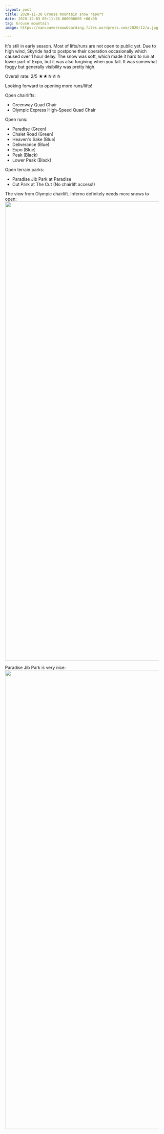 ```yaml
---
layout: post
title: 2020-11-30 Grouse mountain snow report
date: 2020-12-03 05:11:26.000000000 +00:00
tag: Grouse mountain
image: https://vancouversnowboarding.files.wordpress.com/2020/12/a.jpg

---
```

<!-- wp:paragraph -->
<p>It's still in early season. Most of lifts/runs are not open to public yet. Due to high wind, Skyride had to postpone their operation occasionally which caused over 1 hour delay. The snow was soft, which made it hard to run at lower part of Expo, but it was also forgiving when you fall. It was somewhat foggy but generally visibility was pretty high.</p>
<!-- /wp:paragraph -->

<!-- wp:paragraph {"align":"right"} -->
<p class="has-text-align-right">Overall rate: 2/5 ★★☆☆☆ </p>
<!-- /wp:paragraph -->

<!-- wp:paragraph -->
<p>Looking forward to opening more runs/lifts!</p>
<!-- /wp:paragraph -->

<!-- wp:paragraph -->
<p></p>
<!-- /wp:paragraph -->

<!-- wp:paragraph -->
<p> Open chairlifts:</p>
<!-- /wp:paragraph -->

<!-- wp:list -->
<ul><li>Greenway Quad Chair</li><li>Olympic Express High-Speed Quad Chair</li></ul>
<!-- /wp:list -->

<!-- wp:paragraph -->
<p>Open runs:</p>
<!-- /wp:paragraph -->

<!-- wp:list -->
<ul><li>Paradise (Green)</li><li>Chalet Road (Green)</li><li>Heaven's Sake (Blue)</li><li>Deliverance (Blue)</li><li>Expo (Blue)</li><li>Peak (Black)</li><li>Lower Peak (Black)</li></ul>
<!-- /wp:list -->

<!-- wp:paragraph -->
<p>Open terrain parks:</p>
<!-- /wp:paragraph -->

<!-- wp:list -->
<ul><li>Paradise Jib Park at Paradise</li><li>Cut Park at The Cut (No chairlift access!)</li></ul>
<!-- /wp:list -->

<!-- wp:paragraph -->
<p></p>
<!-- /wp:paragraph -->

<!-- wp:paragraph -->
<p>The view from Olympic chairlift. Inferno definitely needs more snows to open:<br><img class="wp-image-81" style="width:1500px;" src="https://vancouversnowboarding.files.wordpress.com/2020/12/pxl_20201130_203801776.jpg" alt=""></p>
<!-- /wp:paragraph -->

<!-- wp:paragraph -->
<p>Paradise Jib Park is very nice:<br><img class="wp-image-83" style="width:1500px;" src="https://vancouversnowboarding.files.wordpress.com/2020/12/pxl_20201130_195735384.jpg" alt=""></p>
<!-- /wp:paragraph -->

<!-- wp:image {"sizeSlug":"large","linkDestination":"none"} -->
<figure class="wp-block-image size-large"><img src="https://vancouversnowboarding.wordpress.com/6b9dab20-2f1e-49df-84ff-487d71b1d2f9" alt="" /></figure>
<!-- /wp:image -->

<!-- wp:image {"sizeSlug":"large","linkDestination":"none"} -->
<figure class="wp-block-image size-large"><img src="https://vancouversnowboarding.wordpress.com/877f9a2a-9f2a-4c18-a200-f9894ee5ac1f" alt="" /></figure>
<!-- /wp:image -->
